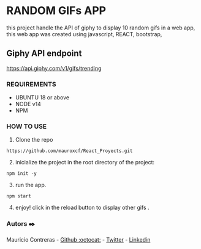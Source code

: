 # RANDOM GIFs APP

this project handle the API of giphy to display 10 random gifs in a web app, this web app was created using javascript, REACT, bootstrap,

## Giphy API endpoint

https://api.giphy.com/v1/gifs/trending

### REQUIREMENTS
- UBUNTU 18 or above
- NODE v14
- NPM

### HOW TO USE

1. Clone the repo
```
https://github.com/mauroxcf/React_Proyects.git
```
2. inicialize the project
in the root directory of the project:
```
npm init -y
```
3. run the app.
```
npm start
```
4. enjoy! click in the reload button to display other gifs
.

### Autors ✒️
Mauricio Contreras - [Github :octocat:](https://github.com/mauroxcf) - [Twitter](https://twitter.com/MauroJCF) - [Linkedin](https://www.linkedin.com/in/mauricio-contrerasf/)
